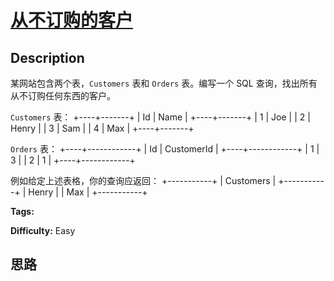 # [从不订购的客户][title]

## Description

某网站包含两个表，`Customers` 表和 `Orders` 表。编写一个 SQL 查询，找出所有从不订购任何东西的客户。

`Customers` 表：
            +----+-------+    | Id | Name  |    +----+-------+    | 1  | Joe   |    | 2  | Henry |    | 3  | Sam   |    | 4  | Max   |    +----+-------+    

`Orders` 表：
            +----+------------+    | Id | CustomerId |    +----+------------+    | 1  | 3          |    | 2  | 1          |    +----+------------+    

例如给定上述表格，你的查询应返回：
            +-----------+    | Customers |    +-----------+    | Henry     |    | Max       |    +-----------+    


**Tags:** 

**Difficulty:** Easy

## 思路

[title]: https://leetcode-cn.com/problems/customers-who-never-order

